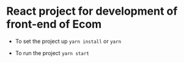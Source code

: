 # React project for development of front-end of Ecom

- To set the project up
  `yarn install`
  or
  `yarn`

- To run the project
  `yarn start`
